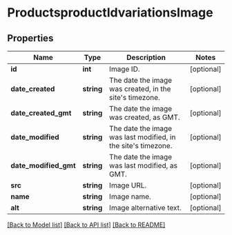 # ProductsproductIdvariationsImage

## Properties
Name | Type | Description | Notes
------------ | ------------- | ------------- | -------------
**id** | **int** | Image ID. | [optional] 
**date_created** | **string** | The date the image was created, in the site&#x27;s timezone. | [optional] 
**date_created_gmt** | **string** | The date the image was created, as GMT. | [optional] 
**date_modified** | **string** | The date the image was last modified, in the site&#x27;s timezone. | [optional] 
**date_modified_gmt** | **string** | The date the image was last modified, as GMT. | [optional] 
**src** | **string** | Image URL. | [optional] 
**name** | **string** | Image name. | [optional] 
**alt** | **string** | Image alternative text. | [optional] 

[[Back to Model list]](../../README.md#documentation-for-models) [[Back to API list]](../../README.md#documentation-for-api-endpoints) [[Back to README]](../../README.md)

